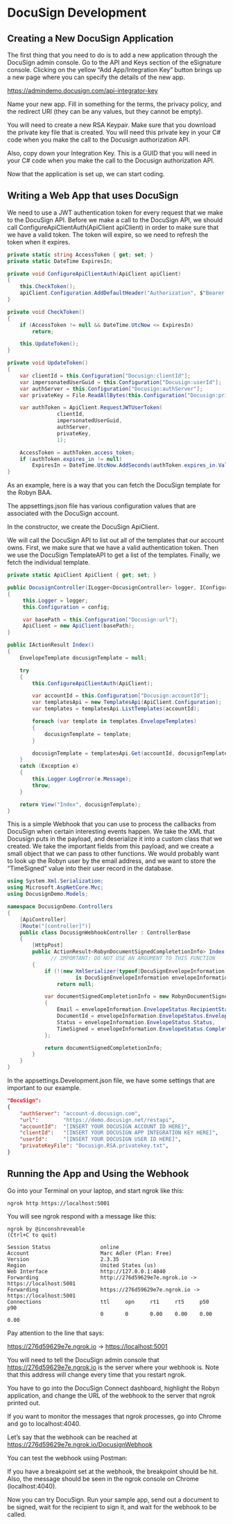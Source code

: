 # DocuSign Development

## Creating a New DocuSign Application

The first thing that you need to do is to add a new application through the DocuSign admin console. Go to the API and Keys section of the eSignature console. Clicking on the yellow “Add App/Integration Key” button brings up a new page where you can specify the details of the new app.

<https://admindemo.docusign.com/api-integrator-key>

Name your new app. Fill in something for the terms, the privacy policy, and the redirect URI (they can be any values, but they cannot be empty).

You will need to create a new RSA Keypair. Make sure that you download the private key file that is created. You will need this private key in your C# code when you make the call to the Docusign authorization API.

Also, copy down your Integration Key. This is a GUID that you will need in your C# code when you make the call to the Docusign authorization API.

Now that the application is set up, we can start coding.

## Writing a Web App that uses DocuSign

We need to use a JWT authentication token for every request that we make to the DocuSign API. Before we make a call to the DocuSign API, we should call ConfigureApiClientAuth(ApiClient apiClient) in order to make sure that we have a valid token. The token will expire, so we need to refresh the token when it expires.

```cs
private static string AccessToken { get; set; }
private static DateTime ExpiresIn;

private void ConfigureApiClientAuth(ApiClient apiClient)
{
    this.CheckToken();
    apiClient.Configuration.AddDefaultHeader("Authorization", $"Bearer {AccessToken}");
}

private void CheckToken()
{
    if (AccessToken != null && DateTime.UtcNow <= ExpiresIn)
        return;

    this.UpdateToken();
}

private void UpdateToken()
{
    var clientId = this.Configuration["Docusign:clientId"];
    var impersonatedUserGuid = this.Configuration["Docusign:userId"];
    var authServer = this.Configuration["Docusign:authServer"];
    var privateKey = File.ReadAllBytes(this.Configuration["Docusign:privateKeyFile"]);

    var authToken = ApiClient.RequestJWTUserToken(
                clientId,
                impersonatedUserGuid,
                authServer,
                privateKey,
                1);

    AccessToken = authToken.access_token;
    if (authToken.expires_in != null)
        ExpiresIn = DateTime.UtcNow.AddSeconds(authToken.expires_in.Value);
}
```

As an example, here is a way that you can fetch the DocuSign template for the Robyn BAA.

The appsettings.json file has various configuration values that are associated with the DocuSign account.

In the constructor, we create the DocuSign ApiClient.

We will call the DocuSign API to list out all of the templates that our account owns. First, we make sure that we have a valid authentication token. Then we use the DocuSign TemplateAPI to get a list of the templates. Finally, we fetch the individual template.

```cs
private static ApiClient ApiClient { get; set; }

public DocusignController(ILogger<DocusignController> logger, IConfiguration config)
{
     this.Logger = logger;
     this.Configuration = config;

     var basePath = this.Configuration["Docusign:url"];
     ApiClient = new ApiClient(basePath);
}

public IActionResult Index()
{
    EnvelopeTemplate docusignTemplate = null;

    try
    {
        this.ConfigureApiClientAuth(ApiClient);

        var accountId = this.Configuration["Docusign:accountId"];
        var templatesApi = new TemplatesApi(ApiClient.Configuration);
        var templates = templatesApi.ListTemplates(accountId);

        foreach (var template in templates.EnvelopeTemplates)
        {
            docusignTemplate = template;
        }

        docusignTemplate = templatesApi.Get(accountId, docusignTemplate.TemplateId);
    }
    catch (Exception e)
    {
        this.Logger.LogError(e.Message);
        throw;
    }

    return View("Index", docusignTemplate);
}
```

This is a simple Webhook that you can use to process the callbacks from DocuSign when certain interesting events happen. We take the XML that Docusign puts in the payload, and deserialize it into a custom class that we created. We take the important fields from this payload, and we create a small object that we can pass to other functions. We would probably want to look up the Robyn user by the email address, and we want to store the “TimeSigned” value into their user record in the database.

```cs
using System.Xml.Serialization;
using Microsoft.AspNetCore.Mvc;
using DocusignDemo.Models;

namespace DocusignDemo.Controllers
{
    [ApiController]
    [Route("[controller]")]
    public class DocusignWebhookController : ControllerBase
    {
        [HttpPost]
        public ActionResult<RobynDocumentSignedCompletetionInfo> Index()  
              // IMPORTANT: DO NOT USE AN ARGUMENT TO THIS FUNCTION
        {
            if (!(new XmlSerializer(typeof(DocuSignEnvelopeInformation)).Deserialize(Request.Body)
                      is DocuSignEnvelopeInformation envelopeInformation))
                return null;

            var documentSignedCompletetionInfo = new RobynDocumentSignedCompletetionInfo
            {
                Email = envelopeInformation.EnvelopeStatus.RecipientStatuses[0].RecipientStatus.Email,
                DocumentId = envelopeInformation.EnvelopeStatus.EnvelopeID,
                Status = envelopeInformation.EnvelopeStatus.Status,
                TimeSigned = envelopeInformation.EnvelopeStatus.Completed,
            };

            return documentSignedCompletetionInfo;
        }
    }
}
```

In the appsettings.Development.json file, we have some settings that are important to our example.

```json
"DocuSign":
{
    "authServer": "account-d.docusign.com",
    "url":        "https://demo.docusign.net/restapi",
    "accountId":  "[INSERT YOUR DOCUSIGN ACCOUNT ID HERE]",
    "clientId":   "[INSERT YOUR DOCUSIGN APP INTEGRATION KEY HERE]",
    "userId":     "[INSERT YOUR DOCUSIGN USER ID HERE]",
    "privateKeyFile": "Docusign.RSA.privatekey.txt",
}
```

## Running the App and Using the Webhook

Go into your Terminal on your laptop, and start ngrok like this:

`ngrok http https://localhost:5001`

You will see ngrok respond with a message like this:

```shell
ngrok by @inconshreveable                                                                                                                       (Ctrl+C to quit)

Session Status                online
Account                       Marc Adler (Plan: Free)
Version                       2.3.35
Region                        United States (us)
Web Interface                 http://127.0.0.1:4040
Forwarding                    http://276d59629e7e.ngrok.io -> https://localhost:5001
Forwarding                    https://276d59629e7e.ngrok.io -> https://localhost:5001
Connections                   ttl     opn     rt1     rt5     p50     p90
                              0       0       0.00    0.00    0.00    0.00
```

Pay attention to the line that says:

<https://276d59629e7e.ngrok.io> -> <https://localhost:5001>

You will need to tell the DocuSign admin console that <https://276d59629e7e.ngrok.io> is the server where your webhook is. Note that this address will change every time that you restart ngrok.

You have to go into the DocuSign Connect dashboard, highlight the Robyn application, and change the URL of the webhook to the server that ngrok printed out.

If you want to monitor the messages that ngrok processes, go into Chrome and go to localhost:4040.

Let’s say that the webhook can be reached at <https://276d59629e7e.ngrok.io/DocusignWebhook>

You can test the webhook using Postman:

If you have a breakpoint set at the webhook, the breakpoint should be hit. Also, the message should be seen in the ngrok console on Chrome (localhost:4040).

Now you can try DocuSign. Run your sample app, send out a document to be signed, wait for the recipient to sign it, and wait for the webhook to be called.
